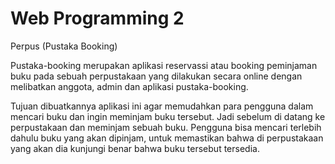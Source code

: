 # Web Programming 2
Perpus (Pustaka Booking)


Pustaka-booking merupakan aplikasi reservassi atau booking peminjaman buku pada
sebuah perpustakaan yang dilakukan secara online dengan melibatkan anggota, admin dan
aplikasi pustaka-booking.

Tujuan dibuatkannya aplikasi ini agar memudahkan para pengguna dalam mencari buku dan ingin meminjam buku tersebut.
Jadi sebelum di datang ke perpustakaan dan meminjam sebuah buku. Pengguna bisa mencari terlebih dahulu buku yang
akan dipinjam, untuk memastikan bahwa di perpustakaan yang akan dia kunjungi benar
bahwa buku tersebut tersedia.
